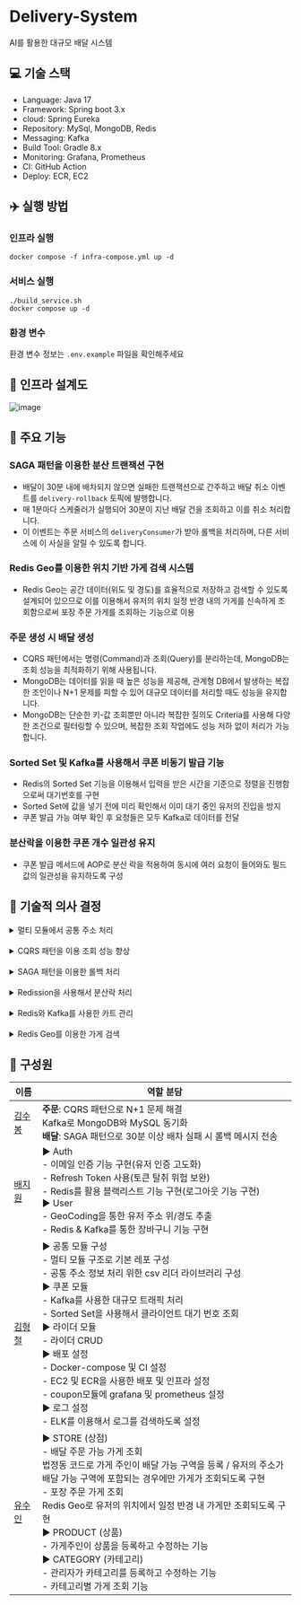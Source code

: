 # Delivery-System

AI를 활용한 대규모 배달 시스템

## 💻 기술 스택

- Language: Java 17
- Framework: Spring boot 3.x
- cloud: Spring Eureka
- Repository: MySql, MongoDB, Redis
- Messaging: Kafka
- Build Tool: Gradle 8.x
- Monitoring: Grafana, Prometheus
- CI: GitHub Action
- Deploy: ECR, EC2

## ✈️ 실행 방법

### 인프라 실행

```shell
docker compose -f infra-compose.yml up -d
```

### 서비스 실행

```shell
./build_service.sh
docker compose up -d
```

### 환경 변수

환경 변수 정보는
`.env.example` 파일을 확인해주세요

## 💾 인프라 설계도
![image](https://github.com/user-attachments/assets/d5fca4d2-7f91-4fb8-b440-93aa1eb19fb2)



## 🛵 주요 기능

### SAGA 패턴을 이용한 분산 트랜잭션 구현

- 배달이 30분 내에 배차되지 않으면 실패한 트랜잭션으로 간주하고 배달 취소 이벤트를
  `delivery-rollback` 토픽에 발행합니다.
- 매 1분마다 스케줄러가 실행되어 30분이 지난 배달 건을 조회하고 이를 취소 처리합니다.
- 이 이벤트는 주문 서비스의 `deliveryConsumer`가 받아 롤백을 처리하며, 다른 서비스에 이 사실을 알릴 수 있도록 합니다.

### Redis Geo를 이용한 위치 기반 가게 검색 시스템

- Redis Geo는 공간 데이터(위도 및 경도)를 효율적으로 저장하고 검색할 수 있도록 설계되어 있으므로 이를 이용해서 유저의 위치 일정 반경 내의 가게를 신속하게 조회함으로써
  포장 주문 가게를 조회하는 기능으로 이용

### 주문 생성 시 배달 생성

- CQRS 패턴에서는 명령(Command)과 조회(Query)를 분리하는데, MongoDB는 조회 성능을 최적화하기 위해 사용됩니다.
- MongoDB는 데이터를 읽을 때 높은 성능을 제공해, 관계형 DB에서 발생하는 복잡한 조인이나 N+1 문제를 피할 수 있어 대규모 데이터를 처리할 때도 성능을 유지합니다.
- MongoDB는 단순한 키-값 조회뿐만 아니라 복잡한 질의도 Criteria를 사용해 다양한 조건으로 필터링할 수 있으며, 복잡한 조회 작업에도 성능 저하 없이 처리가
  가능합니다.

### Sorted Set 및 Kafka를 사용해서 쿠폰 비동기 발급 기능

- Redis의 Sorted Set 기능을 이용해서 입력을 받은 시간을 기준으로 정렬을 진행함으로써 대기번호를 구현
- Sorted Set에 값을 넣기 전에 미리 확인해서 이미 대기 중인 유저의 진입을 방지
- 쿠폰 발급 가능 여부 확인 후 요청들은 모두 Kafka로 데이터를 전달

### 분산락을 이용한 쿠폰 개수 일관성 유지

- 쿠폰 발급 메서드에 AOP로 분산 락을 적용하여 동시에 여러 요청이 들어와도 필드 값의 일관성을 유지하도록 구성

## 📠 기술적 의사 결정

<details> <summary>멀티 모듈에서 공통 주소 처리</summary><br>

### 고민 했던 사항

서비스 모듈 간 주소 선택 기준으로 정부에서 제공하는 법정동 ID를 사용하기로 결정했습니다. 이에 따라 주소 정보를 각 모듈 간에 어떻게 관리할 지 고민을 하였습니다.

- **별도의 서버 생성**: 다른 모듈에서 사용하는 주소를 위해 서버를 생성
- **CSV 파일 개별 관리**: 각 모듈에서 별도로 CSV파일을 관리

그러나 이번 프로젝트를 MSA로 구성을 하면서 이미 여러 서버가 존재하는 상황에서 공통 주소 처리를 위한 서버를 하나 더 추가하는 것은 부담이 될 것으로 판단 되었고 CSV 파일이
변경될 때마다 모든 서비스에서 동일한 작업을 반복해야 하는 것은 비효율적이라 판단되었습니다.

CSV파일이 5MB 정도이고 전체 라인도 5만라인으로 한 번 순회하는 데도 0.1초도 안걸리기 때문에 이에 대한 대안으로 멀티 모듈 공통 라이브러리를 사용해서 CSV 파일을 통합
관리하는 방안으로 결정하였습니다.

### 기술적 결정 사항

openCSV를 사용해서 저장된 CSV파일을 메모리로 읽어 온다.

```java
private final ResourceLoader resourceLoader;

Resource resource = resourceLoader.getResource("classpath:" + ADDRESS_CSV);

CSVReader reader = new CSVReader(
    new InputStreamReader(resource.getInputStream(), Charset.forName("EUC-KR")));

List<String[]> strings = reader.readAll();
this.addressSetList =strings.

subList(1,strings.size());
```

이후 주소 목록의 저장방식을 `code: 주소정보` 의 Map 형식으로 보관하여서 code로도 접근할 수 있고 `values` method를 이용한 목록 접근으로도 가능하게
하였다.
</details><br>

<details> <summary>CQRS 패턴을 이용 조회 성능 향상</summary><br>

- CQRS를 주문 서비스에 적용한 이유는 명령(Command)와 조회(Query)의 책임을 분리함으로써 각 작업의 성능을 최적화하기 위함이다. 주문 시스템에서는 대규모 트랜잭션
  처리와 대량의 조회 요청이 발생하는데, 조회시 대량의 데이터를 빠르게 검색할 수 있는 MongoDB를 사용하여, 복잡한 조인과 N+1 문제를 피하고 조회 성능을 높일 수 있다.
    - 많은 Nosql중 mongoDB를 사용한 이유
        - MongoDB는 단순한 키-값 조회뿐 아니라 복잡한 질의(Query)를 지원한다. Criteria를 사용하여 다양한 조건 기반의 필터링을 지원하며, 복잡한 조회
          작업에도 성능 저하 없이 다양한 쿼리 옵션을 제공할 수 있기 때문에 MongDB를 채택 했다. 쿼리성능이 월등히 뛰어난 elasticSearch도 있었지만
          환경세팅 등을 고려하였을때 가장 러닝커브가 적은 mongoDB가 적합하다고 판단했습니다. 이후엔 elasticSearch를 공부하여 적용할 예정이다.
    - **CQRS에서 Kafka의 활용(RDS와 Nosql 데이터 동기화)**
        - create, update등의 command 관련 서비스가 실행 되었을 때 kafka의 이벤트를 동시에 보내 mongoDB에 save하는 방법을 사용하였다.
          CDC(Change Data Capture)로 RDS에서 데이터의 변경을 감지하고 이벤트 처리를 하는 방법을 채택해야 kafka에서 문제가 생겼을 때 데이터
          정합성 측면에서 더 좋지만 debizium 등 복잡한 환경세팅의 어려운점을 반영하여 이렇게 처리 하였다.

</details><br>
<details> <summary>SAGA 패턴을 이용한 롤백 처리</summary><br>

- SAGA 패턴을 사용하여 배달 시스템에서 롤백 처리를 구현한 이유는 **분산 트랜잭션에서 데이터 일관성을 유지**하기 위함이다. 예를 들어, 배달이 30분 내에 배차되지 않을
  경우 배달이 취소되는데, 이때 **알림 서비스나 주문 서비스**의 상태도 변경되어야 한다. SAGA 패턴의 **보상 트랜잭션**을 통해 실패한 트랜잭션에 대한 상태를 되돌리고,
  전체 시스템의 **데이터 무결성**을 보장할 수 있다.
    - kafka를 선택한 이유
        - 배달 취소와 같은 롤백 처리는 비동기적으로 처리되며, `delivery-rollback` 토픽을 통해 이벤트 기반으로 서비스 간 통신이 이루어진다. 이를 통해
          서비스 간 강한 결합을 피하면서 유연하게 트랜잭션을 관리할 수 있다.

</details><br>
<details> <summary>Redission을 사용해서 분산락 처리</summary><br>

### 분산락의 적용 이유

**비관적락**

- 데이터를 읽고 수정하는 동안 다른 트랜잭션이 접근하지 못하게 함
- 동시성 문제가 발생할 가능성이 높지만 성능 저하가 발생할 수 있다.

**낙관적락**

- 업데이트 시점에 데이터의 변경 여부를 확인하고 변경되었는 지 검증한다.
- 락을 걸지 않기 때문에 성능이 우수하나 충돌이 발생하면 롤백 및 재시도를 해야 한다.

**분산 락**

- 분산 시스템을 활용해서 락을 관리함으로써 동일한 리소스에 접근할 때 충돌을 방지함
- 여러 인스턴스 간에 동시성 문제를 해결할 수 있으나 분산 시스템이 장애가 생기면 문제가
  발생할 수 있다.

이번에 락을 적용할 부분은 쿠폰 재고의 일관성을 유지하기 위함으로 충돌이 잦게 발생할 거라 예상이 되므로 낙관적락은 제외 하였습니다.

MSA 환경에서 여러 인스턴스가 동일한 DB에 접근하므로 DB 자체에 락을 걸 경우 성능 저하가 발생할 수 있습니다.

위의 이유로 Redis를 사용한 분산락을 도입하기로 하였습니다.

### Redission 라이브러리를 사용한 이유

Spring에서는 Redis를 사용할 때, 주로 Lettuce와 Redisson 라이브러리를 사용합니다.

- Lettuce는 가벼우며 빠른 성능을 제공하기 때문에, 일반적인 캐싱 용도에 적합합니다.
- Redisson은 분산 락 기능을 보다 안정적으로 제공합니다.

락 구현의 차이점:

- Lettuce는 락을 구현할 때 SETNX 명령어를 사용하며, Spin Lock 방식으로 지속적으로 Redis에 요청을 보내 락을 확보합니다. 이 방식은 간단하지만, 네트워크
  부하가 발생할 수 있습니다.
- Redisson은 RedLock 알고리즘을 사용하며, Pub/Sub 구조로 락을 관리합니다. 이 방식은 네트워크 부하를 줄이고 더 안정적인 분산 락을 제공합니다.

위의 이유로 락 구현에 더 효율적으로 구현하는 Redission 라이브러리를 선택하였습니다.

</details><br>
<details> <summary>Redis와 Kafka를 사용한 카트 관리</summary><br>

### Redis 사용 이유

장바구니 기능으로는

- 제품에 대해 장바구니 추가
- 기존 제품을 다시 추가하면 수량 증가, 같은 매장의 다른 제품을 추가하면 해당 제품 추가
- 새로운 가게의 제품을 추가하면 기존 데이터 삭제 및 신규 추가

이에 따라 DB를 구성해야 했는데 MYSQL를 통해 진행하게 되면 데이터 용량도 증가하고 제품에 따른 수량 증가 및 제품 추가부분에서도 많은 쿼리문을 작업하게 되어 시간이 많은
필요하게 된다. 따라서 인메모리 데이터베이스인 Redis를 사용하여 구현하도록 하였다.

### Kafka 사용 이유

현재 물건을 장바구니에 담기 위해서는 물건 상세정보 End Point에서 담아야 하는데 User와 Product서비스는 별도의 서비스이므로 Product서비스에서 장바구니에 넣는
이벤트가 발생 시 User쪽에서 장바구니를 생성해줘야 한다.

따라서 이를 위해 Kafka를 통해 Product서비스에서 제품을 장바구니에 담는 End Point가 동작하는 이벤트 발생 시 User쪽에서 해당 데이터를 가져와 해당 유저에 대해
장바구니 데이터를 Redis에 저장하도록 구현하여 FeignClient를 통해 진행하는 것보다 속도 향상이 되었고, 동시성 처리도 가능하기에 사용하게 되었다.

</details><br>
<details> <summary>Redis Geo를 이용한 가게 검색</summary><br>

Redis Geo를 이용한 가게 검색은 위치 기반 서비스에서 효율적으로 가게를 조회하는 기능을 제공한다. Redis Geo는 위도와 경도 데이터를 저장하고 검색할 수 있는 기능을
제공하며, 특정 위치에서 일정 반경 내에 있는 가게를 매우 빠르게 찾을 수 있다. 이를 통해 사용자는 자신의 위치를 기준으로 가까운 가게를 신속하게 조회할 수 있다.

### Redis Geo를 이용한 가게 검색의 주요 기능

1. 위치 정보 저장: Redis Geo는 가게의 위도와 경도를 기반으로 좌표 데이터를 저장한다. 각 가게는 고유의 ID와 함께 위치 정보로 저장되며, 이를 통해 나중에 위치 기반
   검색이 가능해진다.
2. **반경 내 검색**: 사용자는 자신의 위치(위도, 경도)를 기준으로 **일정 반경 내에 있는 가게를 검색**할 수 있다. Redis의 `GEORADIUS`  명령어를 사용해
   특정 반경 내의 가게 목록을 빠르게 반환한다.
3. **빠른 응답 속도**: Redis의 인메모리 데이터 처리 특성 덕분에 위치 기반 조회 속도가 매우 빠르다. 이는 사용자 경험을 개선하고 실시간으로 가게 정보를 제공하는 데
   적합하다.

</details>

## 🐶 구성원

| 이름                                                 | 역할 분담                                                                                                                                                                                                                                                                                                                                           |
|----------------------------------------------------|-------------------------------------------------------------------------------------------------------------------------------------------------------------------------------------------------------------------------------------------------------------------------------------------------------------------------------------------------|
| [김수봉](https://github.com/bongbongbon) &nbsp;&nbsp; | **주문**: CQRS 패턴으로 N+1 문제 해결 <br> Kafka로 MongoDB와 MySQL 동기화 <br> **배달**: SAGA 패턴으로 30분 이상 배차 실패 시 롤백 메시지 전송                                                                                                                                                                                                                                      |
| [배지원](https://github.com/Bae-Ji-Won)               | ▶ Auth <br>- 이메일 인증 기능 구현(유저 인증 고도화) <br>- Refresh Token 사용(토큰 탈취 위험 보완)  <br>- Redis를 활용 블랙리스트 기능 구현(로그아웃 기능 구현) <br>▶ User <br>- GeoCoding을 통한 유저 주소 위/경도 추출 <br>- Redis & Kafka를 통한 장바구니 기능 구현                                                                                                                                               |
| [김형철](https://github.com/shurona)                  | ▶ 공통 모듈 구성 <br>- 멀티 모듈 구조로 기본 레포 구성 <br>- 공통 주소 정보 처리 위한 csv 리더 라이브러리 구성 <br>▶ 쿠폰 모듈 <br>-  Kafka를 사용한 대규모 트래픽 처리 <br>- Sorted Set을 사용해서 클라이언트 대기 번호 조회 <br>▶ 라이더 모듈  <br>- 라이더 CRUD <br>▶ 배포 설정 <br>- Docker-compose 및 CI 설정 <br>- EC2 및 ECR을 사용한 배포 및 인프라 설정 <br>- coupon모듈에 grafana 및 prometheus 설정 <br>▶ 로그 설정 <br>- ELK를 이용해서 로그를 검색하도록 설정 |
| [유수인](https://github.com/jjong52)                  | ▶ STORE (상점) <br>- 배달 주문 가능 가게 조회 <br>법정동 코드로 가게 주인이 배달 가능 구역을 등록 / 유저의 주소가 배달 가능 구역에 포함되는 경우에만 가게가 조회되도록 구현 <br>- 포장 주문 가게 조회 <br>Redis Geo로 유저의 위치에서 일정 반경 내 가게만 조회되도록 구현 <br>▶ PRODUCT (상품) <br>- 가게주인이 상품을 등록하고 수정하는 기능 <br>▶ CATEGORY (카테고리) <br>- 관리자가 카테고리를 등록하고 수정하는 기능 <br>- 카테고리별 가게 조회 기능                                            |


